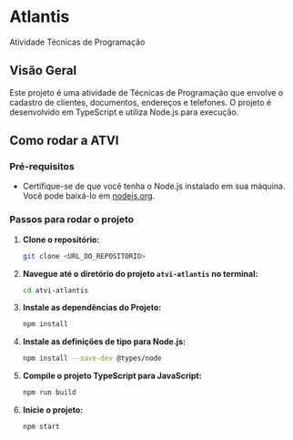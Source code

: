 # Atlantis
Atividade Técnicas de Programação

## Visão Geral

Este projeto é uma atividade de Técnicas de Programação que envolve o cadastro de clientes, documentos, endereços e telefones. O projeto é desenvolvido em TypeScript e utiliza Node.js para execução.

## Como rodar a ATVI

### Pré-requisitos

- Certifique-se de que você tenha o Node.js instalado em sua máquina. Você pode baixá-lo em [nodejs.org](https://nodejs.org/).

### Passos para rodar o projeto

1. **Clone o repositório:**

   ```sh
   git clone <URL_DO_REPOSITORIO>
   

2. **Navegue até o diretório do projeto `atvi-atlantis` no terminal:**
    ```sh
    cd atvi-atlantis

3. **Instale as dependências do Projeto:**
    ```sh
    npm install

4. **Instale as definições de tipo para Node.js:**
    ```sh
    npm install --save-dev @types/node

5. **Compile o projeto TypeScript para JavaScript:**
    ```sh
    npm run build

6. **Inicie o projeto:**
    ```sh
    npm start